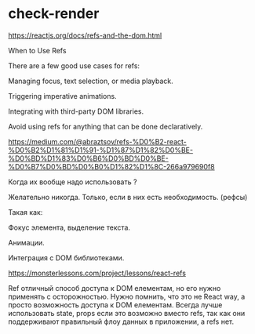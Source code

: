 # check-render
https://reactjs.org/docs/refs-and-the-dom.html

When to Use Refs

There are a few good use cases for refs:

Managing focus, text selection, or media playback.

Triggering imperative animations.

Integrating with third-party DOM libraries.

Avoid using refs for anything that can be done declaratively.


https://medium.com/@abraztsov/refs-%D0%B2-react-%D0%B2%D1%81%D1%91-%D1%87%D1%82%D0%BE-%D0%BD%D1%83%D0%B6%D0%BD%D0%BE-%D0%B7%D0%BD%D0%B0%D1%82%D1%8C-266a979690f8

Когда их вообще надо использовать ?

Желательно никогда. Только, если в них есть необходимость. (рефсы)

Такая как:

Фокус элемента, выделение текста.

Анимации.

Интеграция с DOM библиотеками.


https://monsterlessons.com/project/lessons/react-refs

Ref отличный способ доступа к DOM елементам, но его нужно применять с осторожностью. Нужно помнить, что это не React way, а просто возможность доступа к DOM елементам. Всегда лучше использовать state, props если это возможно вместо refs, так как они поддерживают правильный флоу данных в приложении, а refs нет.